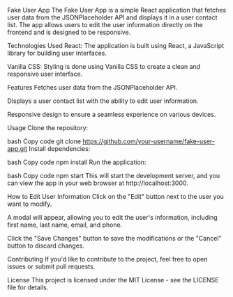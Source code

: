 Fake User App
The Fake User App is a simple React application that fetches user data from the JSONPlaceholder API and displays it in a user contact list. The app allows users to edit the user information directly on the frontend and is designed to be responsive.

Technologies Used
React: The application is built using React, a JavaScript library for building user interfaces.

Vanilla CSS: Styling is done using Vanilla CSS to create a clean and responsive user interface.

Features
Fetches user data from the JSONPlaceholder API.

Displays a user contact list with the ability to edit user information.

Responsive design to ensure a seamless experience on various devices.

Usage
Clone the repository:

bash
Copy code
git clone https://github.com/your-username/fake-user-app.git
Install dependencies:

bash
Copy code
npm install
Run the application:

bash
Copy code
npm start
This will start the development server, and you can view the app in your web browser at http://localhost:3000.

How to Edit User Information
Click on the "Edit" button next to the user you want to modify.

A modal will appear, allowing you to edit the user's information, including first name, last name, email, and phone.

Click the "Save Changes" button to save the modifications or the "Cancel" button to discard changes.

Contributing
If you'd like to contribute to the project, feel free to open issues or submit pull requests.

License
This project is licensed under the MIT License - see the LICENSE file for details.
